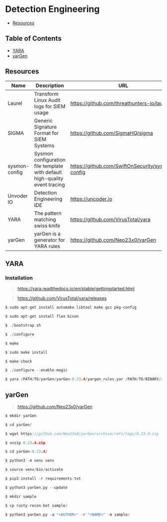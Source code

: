 # Detection Engineering

- [Resources](#resources)

## Table of Contents

- [YARA](#yara)
- [yarGen](#yargen)

## Resources

| Name | Description | URL |
| --- | --- | --- |
| Laurel | Transform Linux Audit logs for SIEM usage | https://github.com/threathunters-io/laurel |
| SIGMA | Generic Signature Format for SIEM Systems | https://github.com/SigmaHQ/sigma |
| sysmon-config | Sysmon configuration file template with default high-quality event tracing | https://github.com/SwiftOnSecurity/sysmon-config |
| Unvoder IO | Detection Engineering IDE | https://uncoder.io |
| YARA | The pattern matching swiss knife | https://github.com/VirusTotal/yara |
| yarGen | yarGen is a generator for YARA rules | https://github.com/Neo23x0/yarGen |

## YARA

### Installation

> https://yara.readthedocs.io/en/stable/gettingstarted.html

> https://github.com/VirusTotal/yara/releases

```c
$ sudo apt-get install automake libtool make gcc pkg-config
```

```c
$ sudo apt-get install flex bison
```

```c
$ ./bootstrap.sh
```

```c
$ ./configure
```

```c
$ make
```

```c
$ sudo make install
```

```c
$ make check
```

```c
$ ./configure --enable-magic
```

```c
$ yara /PATH/TO/yarGen/yarGen-0.23.4/yargen_rules.yar /PATH/TO/BINARY/<BINARY> -s <BINARY> /PATH/TO/BINARY/<BINARY>
```

## yarGen

> https://github.com/Neo23x0/yarGen

```c
$ mkdir yarGen
```

```c
$ cd yarGen/
```

```c
$ wget https://github.com/Neo23x0/yarGen/archive/refs/tags/0.23.4.zip
```

```c
$ unzip 0.23.4.zip
```

```c
$ cd yarGen-0.23.4/
```

```c
$ python3 -m venv venv
```

```c
$ source venv/bin/activate
```

```c
$ pip3 install -r requirements.txt
```

```c
$ python3 yarGen.py --update
```

```c
$ mkdir sample
```

```c
$ cp rusty-recon-bot sample/
```

```c
$ python3 yarGen.py -a "<AUTHOR>" -r "<NAME>" -m sample/
```
